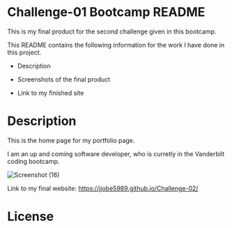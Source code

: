 <h1>Challenge-01 Bootcamp README</h1>

This is my final product for the second challenge given in this bootcamp.

This README contains the following information for the work I have done in this project.

- Description

- Screenshots of the final product

- Link to my finished site

<h1>Description</h1>

This is the home page for my portfolio page.


I am an up and coming software developer, who is curretly in the Vanderbilt coding bootcamp.


![Screenshot (16)](https://user-images.githubusercontent.com/24994854/197683113-c3e0c1f6-e738-4a8f-a935-b580d4027700.png)

Link to my final website: https://jjobe5989.github.io/Challenge-02/

<h1>License</h1>


